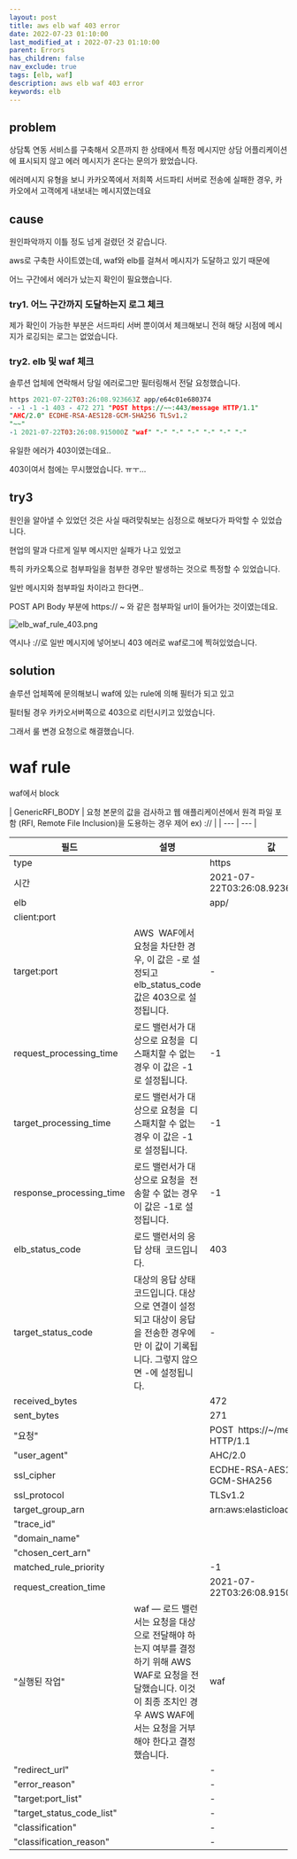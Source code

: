 ```yaml
---
layout: post
title: aws elb waf 403 error
date: 2022-07-23 01:10:00
last_modified_at : 2022-07-23 01:10:00
parent: Errors
has_children: false
nav_exclude: true
tags: [elb, waf]
description: aws elb waf 403 error
keywords: elb
---
```


## problem

상담톡 연동 서비스를 구축해서 오픈까지 한 상태에서 특정 메시지만 상담 어플리케이션에 표시되지 않고 에러 메시지가 온다는 문의가 왔었습니다.

에러메시지 유형을 보니 카카오쪽에서 저희쪽 서드파티 서버로 전송에 실패한 경우, 카카오에서 고객에게 내보내는 메시지였는데요

## cause

원인파악까지 이틀 정도 넘게 걸렸던 것 같습니다. 

aws로 구축한 사이트였는데, waf와 elb를 걸쳐서 메시지가 도달하고 있기 때문에

어느 구간에서 에러가 났는지 확인이 필요했습니다.

### try1. 어느 구간까지 도달하는지 로그 체크

제가 확인이 가능한 부분은 서드파티 서버 뿐이여서 체크해보니 전혀 해당 시점에 메시지가 로깅되는 로그는 없었습니다.

### try2. elb 및 waf 체크

솔루션 업체에 연락해서 당일 에러로그만 필터링해서 전달 요청했습니다.

```prolog
https 2021-07-22T03:26:08.923663Z app/e64c01e680374 
- -1 -1 -1 403 - 472 271 "POST https://~~:443/message HTTP/1.1" 
"AHC/2.0" ECDHE-RSA-AES128-GCM-SHA256 TLSv1.2 
"~~" 
-1 2021-07-22T03:26:08.915000Z "waf" "-" "-" "-" "-" "-" "-"
```

유일한 에러가 403이였는데요..

403이여서 첨에는 무시했었습니다. ㅠㅜ…

## try3

원인을 알아낼 수 있었던 것은 사실 때려맞춰보는 심정으로 해보다가 파악할 수 있었습니다.

현업의 말과 다르게 일부 메시지만 실패가 나고 있었고

특히 카카오톡으로 첨부파일을 첨부한 경우만 발생하는 것으로 특정할 수 있었습니다.

일반 메시지와 첨부파일 차이라고 한다면..

POST API Body 부분에 https:// ~ 와 같은 첨부파일 url이 들어가는 것이였는데요.

![elb_waf_rule_403.png](../img/elb_waf_rule_403.png)  

역시나 ://로 일반 메시지에 넣어보니 403 에러로 waf로그에 찍혀있었습니다. 

## solution

솔루션 업체쪽에 문의해보니 waf에 있는 rule에 의해 필터가 되고 있고

필터될 경우 카카오서버쪽으로 403으로 리턴시키고 있었습니다.

그래서 룰 변경 요청으로 해결했습니다.

# waf rule

waf에서 block

| GenericRFI_BODY | 요청 본문의 값을 검사하고 웹 애플리케이션에서 원격 파일 포함
(RFI, Remote File Inclusion)을 도용하는 경우 제어
ex) :// |
| --- | --- |

| 필드 | 설명 | 값 |
| --- | --- | --- |
| type | 　 | https  |
| 시간 | 　 | 2021-07-22T03:26:08.923663Z |
| elb | 　 | app/ |
| client:port | 　 |  |
| target:port | AWS  WAF에서 요청을 차단한 경우, 이 값은 -로 설정되고  elb_status_code 값은 403으로 설정됩니다. | - |
| request_processing_time | 로드 밸런서가 대상으로 요청을  디스패치할 수 없는 경우 이 값은 -1로 설정됩니다. | -1 |
| target_processing_time | 로드 밸런서가 대상으로 요청을  디스패치할 수 없는 경우 이 값은 -1로 설정됩니다. | -1 |
| response_processing_time | 로드 밸런서가 대상으로 요청을  전송할 수 없는 경우 이 값은 -1로 설정됩니다. | -1 |
| elb_status_code | 로드 밸런서의 응답 상태  코드입니다. | 403 |
| target_status_code | 대상의 응답 상태 코드입니다. 대상으로 연결이 설정되고 대상이 응답을 전송한 경우에만 이 값이 기록됩니다. 그렇지 않으면 -에 설정됩니다. | - |
| received_bytes | 　 | 472 |
| sent_bytes | 　 | 271 |
| "요청" | 　 | POST  https://~/message  HTTP/1.1 |
| "user_agent" | 　 | AHC/2.0 |
| ssl_cipher | 　 | ECDHE-RSA-AES128-GCM-SHA256 |
| ssl_protocol | 　 | TLSv1.2 |
| target_group_arn | 　 | arn:aws:elasticloadbalancing: |
| "trace_id" | 　 |  |
| "domain_name" | 　 |  |
| "chosen_cert_arn" | 　 |  |
| matched_rule_priority | 　 | -1 |
| request_creation_time | 　 | 2021-07-22T03:26:08.915000Z |
| "실행된 작업" | waf — 로드 밸런서는 요청을 대상으로 전달해야 하는지 여부를 결정하기 위해 AWS WAF로 요청을 전달했습니다. 이것이 최종 조치인 경우 AWS WAF에서는 요청을 거부해야 한다고 결정했습니다. | waf |
| "redirect_url" | 　 | - |
| "error_reason" | 　 | - |
| "target:port_list" | 　 | - |
| "target_status_code_list" | 　 | - |
| "classification" | 　 | - |
| "classification_reason" | 　 | - |